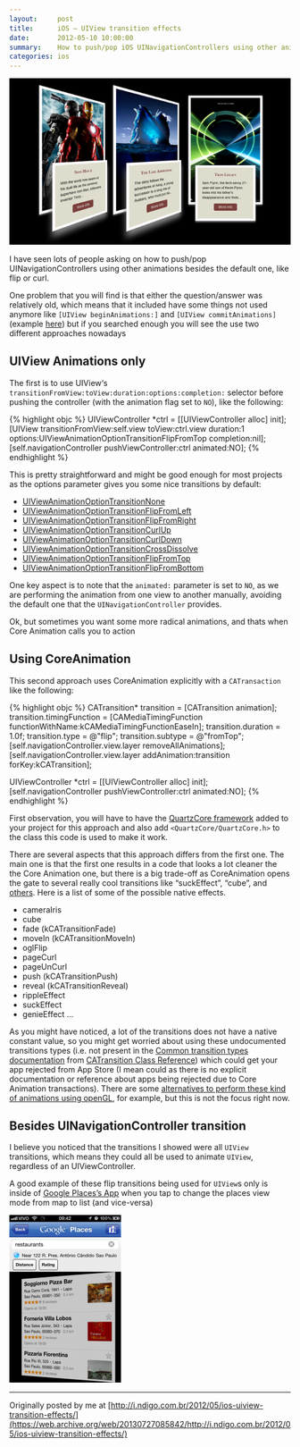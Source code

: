 ```yaml
---
layout:     post
title:      iOS – UIView transition effects
date:       2012-05-10 10:00:00
summary:    How to push/pop iOS UINavigationControllers using other animations besides the default one, like flip or curl.
categories: ios
---
```


![ios-animation](/images/2012-05-10-ios-uiview-transition-effects/ios_animation.png)

I have seen lots of people asking on how to push/pop UINavigationControllers using other animations besides the default one, like flip or curl.

One problem that you will find is that either the question/answer was relatively old, which means that it included have some things not used anymore like `[UIView beginAnimations:]` and `[UIView commitAnimations]` (example [here](http://stackoverflow.com/questions/2215672/how-to-change-the-push-and-pop-animations-in-a-navigation-based-app)) but if you searched enough you will see the use two different approaches nowadays

## UIView Animations only

The first is to use UIView‘s `transitionFromView:toView:duration:options:completion:` selector before pushing the controller (with the animation flag set to `NO`), like the following:

{% highlight objc %}
UIViewController *ctrl = [[UIViewController alloc] init];
[UIView transitionFromView:self.view toView:ctrl.view duration:1 options:UIViewAnimationOptionTransitionFlipFromTop completion:nil];
[self.navigationController pushViewController:ctrl animated:NO];
{% endhighlight %}

This is pretty straightforward and might be good enough for most projects as the options parameter gives you some nice transitions by default:

- [UIViewAnimationOptionTransitionNone](https://developer.apple.com/library/ios/documentation/UIKit/Reference/UIView_Class/UIView/UIView.html#//apple_ref/doc/uid/TP40006816-CH3-SW105)
- [UIViewAnimationOptionTransitionFlipFromLeft](https://developer.apple.com/library/ios/documentation/UIKit/Reference/UIView_Class/UIView/UIView.html#//apple_ref/doc/uid/TP40006816-CH3-SW105)
- [UIViewAnimationOptionTransitionFlipFromRight](https://developer.apple.com/library/ios/documentation/UIKit/Reference/UIView_Class/UIView/UIView.html#//apple_ref/doc/uid/TP40006816-CH3-SW105)
- [UIViewAnimationOptionTransitionCurlUp](https://developer.apple.com/library/ios/documentation/UIKit/Reference/UIView_Class/UIView/UIView.html#//apple_ref/doc/uid/TP40006816-CH3-SW105)
- [UIViewAnimationOptionTransitionCurlDown](https://developer.apple.com/library/ios/documentation/UIKit/Reference/UIView_Class/UIView/UIView.html#//apple_ref/doc/uid/TP40006816-CH3-SW105)
- [UIViewAnimationOptionTransitionCrossDissolve](https://developer.apple.com/library/ios/documentation/UIKit/Reference/UIView_Class/UIView/UIView.html#//apple_ref/doc/uid/TP40006816-CH3-SW105)
- [UIViewAnimationOptionTransitionFlipFromTop](https://developer.apple.com/library/ios/documentation/UIKit/Reference/UIView_Class/UIView/UIView.html#//apple_ref/doc/uid/TP40006816-CH3-SW105)
- [UIViewAnimationOptionTransitionFlipFromBottom](https://developer.apple.com/library/ios/documentation/UIKit/Reference/UIView_Class/UIView/UIView.html#//apple_ref/doc/uid/TP40006816-CH3-SW105)

One key aspect is to note that the `animated:` parameter is set to `NO`, as we are performing the animation from one view to another manually, avoiding the default one that the `UINavigationController` provides.

Ok, but sometimes you want some more radical animations, and thats when Core Animation calls you to action

## Using CoreAnimation

This second approach uses CoreAnimation explicitly with a `CATransaction` like the following:

{% highlight objc %}
CATransition* transition = [CATransition animation];
transition.timingFunction = [CAMediaTimingFunction functionWithName:kCAMediaTimingFunctionEaseIn];
transition.duration = 1.0f;
transition.type =  @"flip";
transition.subtype = @"fromTop";
[self.navigationController.view.layer removeAllAnimations];
[self.navigationController.view.layer addAnimation:transition forKey:kCATransition];

UIViewController *ctrl = [[UIViewController alloc] init];
[self.navigationController pushViewController:ctrl animated:NO];
{% endhighlight %}

First observation, you will have to have the [QuartzCore framework](http://developer.apple.com/library/mac#documentation/graphicsimaging/reference/QuartzCoreRefCollection/_index.html) added to your project for this approach and also add `<QuartzCore/QuartzCore.h>` to the class this code is used to make it work.

There are several aspects that this approach differs from the first one. The main one is that the first one results in a code that looks a lot cleaner the the Core Animation one, but there is a big trade-off as CoreAnimation opens the gate to several really cool transitions like “suckEffect”, “cube”, and [others](http://iphonedevwiki.net/index.php/CATransition). Here is a list of some of the possible native effects.

- cameraIris
- cube
- fade (kCATransitionFade)
- moveIn (kCATransitionMoveIn)
- oglFlip
- pageCurl
- pageUnCurl
- push (kCATransitionPush)
- reveal (kCATransitionReveal)
- rippleEffect
- suckEffect
- genieEffect
…

As you might have noticed, a lot of the transitions does not have a native constant value, so you might get worried about using these undocumented transitions types (i.e. not present in the [Common transition types documentation](http://developer.apple.com/library/iOS/#documentation/GraphicsImaging/Reference/CATransition_Class/Introduction/Introduction.html#//apple_ref/doc/constant_group/Common_Transition_Types) from [CATransition Class Reference](https://developer.apple.com/library/IOS/documentation/GraphicsImaging/Reference/CATransition_class/Introduction/Introduction.html)) which could get your app rejected from App Store (I mean could as there is no explicit documentation or reference about apps being rejected due to Core Animation transactions). There are some [alternatives to perform these kind of animations using openGL](https://web.archive.org/web/20120622232021/http://www.aderstedtsoftware.com/users/erik/weblog/c7cb9/), for example, but this is not the focus right now.

## Besides UINavigationController transition

I believe you noticed that the transitions I showed were all `UIView` transitions, which means they could all be used to animate `UIView`, regardless of an UIViewController.

A good example of these flip transitions being used for `UIView`s only is inside of [Google Places’s App](https://web.archive.org/web/20130525075242/https://itunes.apple.com/us/app/google-places/id406513617?mt=8) when you tap to change the places view mode from map to list (and vice-versa)

![google-placs-app](/images/2012-05-10-ios-uiview-transition-effects/googleplacesapp.png)

---

Originally posted by me at [http://i.ndigo.com.br/2012/05/ios-uiview-transition-effects/](https://web.archive.org/web/20130727085842/http://i.ndigo.com.br/2012/05/ios-uiview-transition-effects/)
